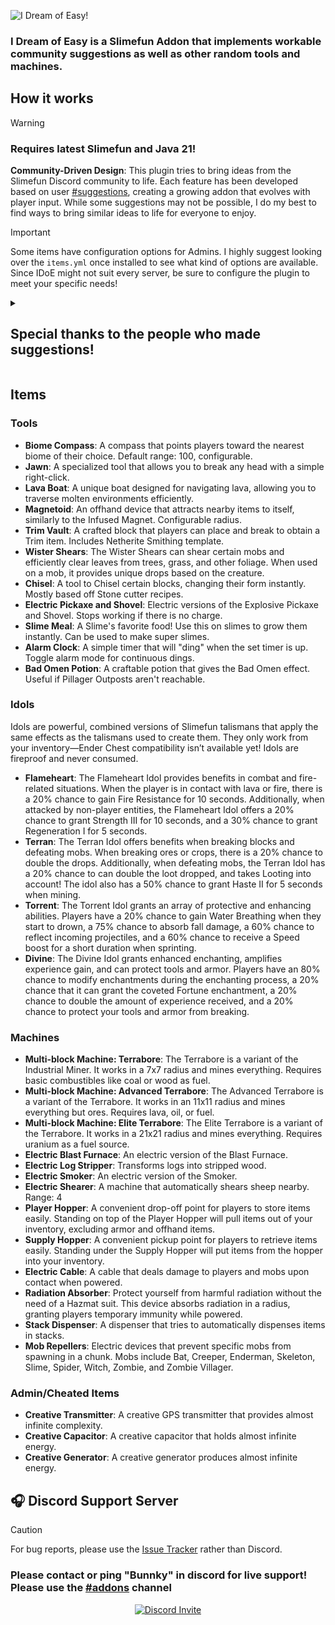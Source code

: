 ![I Dream of Easy!](https://github.com/user-attachments/assets/4024f9ee-71d1-4506-b215-33ddd656509c)

### I Dream of Easy is a Slimefun Addon that implements workable community suggestions as well as other random tools and machines.

## How it works
> [!WARNING]
> ### Requires latest Slimefun and Java 21!
**Community-Driven Design**: This plugin tries to bring ideas from the Slimefun Discord community to life. Each feature has been developed based on user [#suggestions](https://discord.com/channels/565557184348422174/693130800853418055), creating a growing addon that evolves with player input. While some suggestions may not be possible, I do my best to find ways to bring similar ideas to life for everyone to enjoy.

>[!IMPORTANT]
> Some items have configuration options for Admins. I highly suggest looking over the `items.yml` once installed to see what kind of options are available. Since IDoE might not suit every server, be sure to configure the plugin to meet your specific needs!
<details>
<summary><h2>Special thanks to the people who made suggestions!</h2></summary>

> - **inaxtrawetrust** - "A machine that stops Radiation damage in an area" [Radiation Absorber]
>    - Note: This was also designed because of so many reports of Radiation griefing!
> - **林alguém林 有人** - "Biome finding compass a compass that points to the direction of a biome you choose on it, every biome has a different cost like xp or idk what item" [Biome Compass]
> - **Marvi444[Ger]** - "a player hopper. works like a normal hopper but it puts its items in your inventory instead when you stand under it" [Player Hopper],[Supply Hopper]
> - **JustAHuman** - "Create A Slime Totem of sorts that when constructed (if its a multiblock) or placed (if its a player head) inside of a slime chunk No slimes will spawn in it, could also have one that does the opposite and causes a chunk to spawn slimes" - [Mob Repeller]
>    - Note: I haven't added the second part of the suggestion, however I've extended the idea to other mobs!
> - **AverageUnusualUser** - "Shift + Right clicking while holding infused magnet will toggle "Shift" and "Always" mode, "shift" mode is the infused magnet we know, "always" mode will always attract nearby items without having to press shift as long as the infused magnet is in the inventory, or maybe made it into a separate item in a addon, could be usefull for clearing large area of items without having to slow down because of sneaking" [Magnetoid]
>   - Note: The Magnetoid was designed previously by me for STB. It's functionality compared to the Infused Magnet was too good to not re-design!
> - **deserdoo** - "Add a recipe for the 1.20 armor trims. Currently the only way to upgrade your armor to netherite is to find a netherite armor upgrade in a bastion chest. Add some way to craft the upgrade, maybe with magic stuff like a fire rune" [Trim Vault]
> - **oah** - "Ender talismans take up a ton of room in the enderchest, how about a 'multiEnderTalisman'?" [Idols]
> - **elitemastereric** - "A variant of the Industrial Miner, which targets all stone and dirt as well as ores. This would essentially allow it to act as a full quarry, which clears out an area until reaching bedrock." [Terrabore]
> - **hellex7769** - "What would be nice is to have a machine that can strip all wood types for automating other machines." [Electric Log Stripper]
> - **energized36** - "Add Electric Smokers and Blast Furnaces. (We have normal Electric Furnaces, why are Smokers and Blast Furnaces not a thing?)" [Electric Blast Furnace & Electric Smoker]
> - **nyctophilio01** - "Add a obsidian boat to extra utilities, crafted like a oak boat but use obsidian and 1 electric motor; this item would be used to traverse over lava eazy" [Lava Boat]
> - **cromecloridethecheese** - "Electric cable, that could damage players and mobs that touch it when powered. Recipe could be energy connector surrounded with chains." [Electric Cable]
> - **TheBusyBiscuit** - "An electric machine that automatically shears sheep in a small radius." [Electric Shearer]
> - **kohlth** - "chisel: right click any block with pillar/chiseled forms to swap between its chiseled, pillar, smooth, and normal forms (basically a portable stone cutter?)" [Chisel]
> - **TheBusyBiscuit** - "An Electric Explosive Pickaxe that consumes power instead of durability." [Electric Explosive Pickaxe/Shovel]
> - **bird** - "Potion of Bad Omen: Drink to acquire one level of Bad Omen. Could even require an ominous banner to craft. Useful for when there is no/inaccessible outpost and patrols are hard to come by." [Bad Omen Potion]
>    -  Note: I did not use the Ominous Banner as an ingrediant due to complications with banner "designing" for recipe usage.
> - **BurningBrimstone** - ""Creative Energy Source", "Creative Transmitter", and "Creative Capacitor" Items retrieved from /sf cheat that give "infinite" energy, gps complexity, and energy storage. Would be useful for testing. (Infinite probably being a convenient power of 2)" [Creative Transmitter/Capacitor/Generator]
>    -  Note: The word "infinite" isn't actually infinite, like BurningBrimstone mentions. This is simply a java limit!
> - **TheBusyBiscuit** - "An Electric Poison Extractor. You insert a glass bottle and something poisonous to get a vial/potion of poison. That "something" could be one of the following: 1 Posionous Potato, 1 Pufferfish, 2 Spider Eyes, 8 Rotten Flesh, 4 Mushrooms?" [Electric Poison Extractor]
> - **Monster_Engineer** - "Slime Bonemeal - a slimeball surrounded by bonemeal, when thrown onto a slime will increase its size." [Slime Meal]
> - **TheBusyBiscuit** - "What about an alarm clock or a timer item which you can right click to set the alarm..." [Alarm Clock]
>    -  Note: There's alot more to this suggestion including reminder text and a placeable version. Those will come in the future!
</details>

## Items
### Tools
- **Biome Compass**: A compass that points players toward the nearest biome of their choice. Default range: 100, configurable.
- **Jawn**: A specialized tool that allows you to break any head with a simple right-click.
- **Lava Boat**: A unique boat designed for navigating lava, allowing you to traverse molten environments efficiently.
- **Magnetoid**: An offhand device that attracts nearby items to itself, similarly to the Infused Magnet. Configurable radius.
- **Trim Vault**: A crafted block that players can place and break to obtain a Trim item. Includes Netherite Smithing template.
- **Wister Shears**: The Wister Shears can shear certain mobs and efficiently clear leaves from trees, grass, and other foliage. When used on a mob, it provides unique drops based on the creature.
- **Chisel**: A tool to Chisel certain blocks, changing their form instantly. Mostly based off Stone cutter recipes.
- **Electric Pickaxe and Shovel**: Electric versions of the Explosive Pickaxe and Shovel. Stops working if there is no charge.
- **Slime Meal**: A Slime's favorite food! Use this on slimes to grow them instantly. Can be used to make super slimes.
- **Alarm Clock**: A simple timer that will "ding" when the set timer is up. Toggle alarm mode for continuous dings.
- **Bad Omen Potion**: A craftable potion that gives the Bad Omen effect. Useful if Pillager Outposts aren't reachable.
### Idols
Idols are powerful, combined versions of Slimefun talismans that apply the same effects as the talismans used to create them. They only work from your inventory—Ender Chest compatibility isn’t available yet! Idols are fireproof and never consumed.
- **Flameheart**: The Flameheart Idol provides benefits in combat and fire-related situations. When the player is in contact with lava or fire, there is a 20% chance to gain Fire Resistance for 10 seconds. Additionally, when attacked by non-player entities, the Flameheart Idol offers a 20% chance to grant Strength III for 10 seconds, and a 30% chance to grant Regeneration I for 5 seconds.
- **Terran**: The Terran Idol offers benefits when breaking blocks and defeating mobs. When breaking ores or crops, there is a 20% chance to double the drops. Additionally, when defeating mobs, the Terran Idol has a 20% chance to can double the loot dropped, and takes Looting into account! The idol also has a 50% chance to grant Haste II for 5 seconds when mining.
- **Torrent**: The Torrent Idol grants an array of protective and enhancing abilities. Players have a 20% chance to gain Water Breathing when they start to drown, a 75% chance to absorb fall damage, a 60% chance to reflect incoming projectiles, and a 60% chance to receive a Speed boost for a short duration when sprinting.
- **Divine**: The Divine Idol grants enhanced enchanting, amplifies experience gain, and can protect tools and armor. Players have an 80% chance to modify enchantments during the enchanting process, a 20% chance that it can grant the coveted Fortune enchantment, a 20% chance to double the amount of experience received, and a 20% chance to protect your tools and armor from breaking.
### Machines
- **Multi-block Machine: Terrabore**: The Terrabore is a variant of the Industrial Miner. It works in a 7x7 radius and mines everything. Requires basic combustibles like coal or wood as fuel.
- **Multi-block Machine: Advanced Terrabore**: The Advanced Terrabore is a variant of the Terrabore. It works in an 11x11 radius and mines everything but ores. Requires lava, oil, or fuel.
- **Multi-block Machine: Elite Terrabore**: The Elite Terrabore is a variant of the Terrabore. It works in a 21x21 radius and mines everything. Requires uranium as a fuel source.
- **Electric Blast Furnace**: An electric version of the Blast Furnace.
- **Electric Log Stripper**: Transforms logs into stripped wood.
- **Electric Smoker**: An electric version of the Smoker.
- **Electric Shearer**: A machine that automatically shears sheep nearby. Range: 4
- **Player Hopper**: A convenient drop-off point for players to store items easily. Standing on top of the Player Hopper will pull items out of your inventory, excluding armor and offhand items.
- **Supply Hopper**: A convenient pickup point for players to retrieve items easily. Standing under the Supply Hopper will put items from the hopper into your inventory.
- **Electric Cable**: A cable that deals damage to players and mobs upon contact when powered.
- **Radiation Absorber**: Protect yourself from harmful radiation without the need of a Hazmat suit. This device absorbs radiation in a radius, granting players temporary immunity while powered.
- **Stack Dispenser**: A dispenser that tries to automatically dispenses items in stacks.
- **Mob Repellers**: Electric devices that prevent specific mobs from spawning in a chunk. Mobs include Bat, Creeper, Enderman, Skeleton, Slime, Spider, Witch, Zombie, and Zombie Villager.
### Admin/Cheated Items
- **Creative Transmitter**: A creative GPS transmitter that provides almost infinite complexity.
- **Creative Capacitor**: A creative capacitor that holds almost infinite energy.
- **Creative Generator**: A creative generator produces almost infinite energy.


## :headphones: Discord Support Server
> [!CAUTION]
> For bug reports, please use the [Issue Tracker](https://github.com/Bunnky/IDreamOfEasy/issues) rather than Discord.
>
> ### **Please contact or ping "Bunnky" in discord for live support! Please use the [#addons](https://discord.com/channels/565557184348422174/624966637816381440) channel**

<p align="center">
  <a href="https://discord.gg/slimefun">
    <img src="https://discordapp.com/api/guilds/565557184348422174/widget.png?style=banner3" alt="Discord Invite"/>
  </a>
</p>
